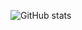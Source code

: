  ![ GitHub stats](https://github-readme-stats.vercel.app/api?username=Dev0ps41&show_icons=true&theme=chartreuse-dark)
